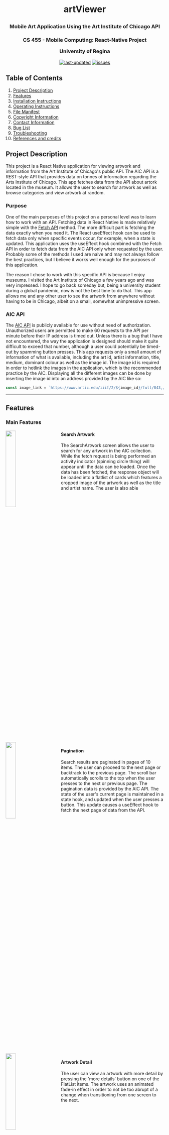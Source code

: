 # <p align="center">artViewer</p>
### <p align="center">Mobile Art Application Using the Art Institute of Chicago API</p>

### <p align="center">CS 455 - Mobile Computing: React-Native Project</p><p align="center">University of Regina</p>

<div align="center">

<a href="">![last-updated](https://img.shields.io/github/last-commit/hanley2d/artViewer)</a>
<a href="https://github.com/hanley2d/artViewer/issues">![issues](https://img.shields.io/github/issues/hanley2d/artViewer)</a>

</div>

## Table of Contents
1. [Project Description](#project-description)
2. [Features](#features)
3. [Installation Instructions](#installation-instructions)
4. [Operating Instructions](#operating-instructions)
5. [File Manifest](#file-manifest)
6. [Copyright Information](#copyright-information)
7. [Contact Information](#contact-information)
8. [Bug List](#bug-list--shortcomings)
9. [Troubleshooting](#troubleshooting-tips)
10. [References and credits](#references-and-credits)

## Project Description

This project is a React Native application for viewing artwork and information from the Art Institute of Chicago's public API. The AIC API is a REST-style API that provides data on tonnes of information regarding the Arts Institute of Chicago. This app fetches data from the API about artork located in the museum. It allows the user to search for artwork as well as browse categories and view artwork at random.

### Purpose
One of the main purposes of this project on a personal level was to learn how to work with an API. Fetching data in React Native is made relatively simple with the [Fetch API](https://reactnative.dev/docs/network) method. The more difficult part is fetching the data exactly when you need it. The React useEffect hook can be used to fetch data only when specific events occur, for example, when a state is updated. This application uses the useEffect hook combined with the Fetch API in order to fetch data from the AIC API only when requested by the user. Probably some of the methods I used are naive and may not always follow the best practices, but I believe it works well enough for the purposes of this application.

The reason I chose to work with this specific API is because I enjoy museums. I visited the Art Institute of Chicago a few years ago and was very impressed. I hope to go back someday but, being a university student during a global pandemic, now is not the best time to do that. This app allows me and any other user to see the artwork from anywhere without having to be in Chicago, albeit on a small, somewhat unimpressive screen.

### AIC API
The [AIC API](https://api.artic.edu/docs/) is publicly available for use without need of authorization. Unauthorized users are permitted to make 60 requests to the API per minute before their IP address is timed out. Unless there is a bug that I have not encountered, the way the application is designed should make it quite difficult to exceed that number, although a user could potentially be timed-out by spamming button presses. This app requests only a small amount of information of what is available, including the art id, artist information, title, medium, dominant colour as well as the image id. The image id is required in order to hotlink the images in the application, which is the recommended practice by the AIC. Displaying all the different images can be done by inserting the image id into an address provided by the AIC like so: 
```javascript
const image_link = `https://www.artic.edu/iiif/2/${image_id}/full/843,/0/default.jpg`;
```
---

## Features

### Main Features


<img align="left" style="float:left;margin-right: 50px" src="./assets/gifs/search.gif" width="25%">  

#### Search Artwork
The SearchArtwork screen allows the user to search for any artwork in the AIC collection. While the fetch request is being performed an activity indicator (spinning circle thing) will appear until the data can be loaded. Once the data has been fetched, the response object will be loaded into a flatlist of cards which features a cropped image of the artwork as well as the title and artist name. The user is also able 

<br clear="left"/>
<br />

<img align="left" style="float:left;margin-right: 50px" src="./assets/gifs/pagination.gif" width="25%">

#### Pagination
Search results are paginated in pages of 10 items. The user can proceed to the next page or backtrack to the previous page. The scroll bar automatically scrolls to the top when the user presses to the next or previous page. The pagination data is provided by the AIC API. The state of the user's current page is maintained in a state hook, and updated when the user presses a button. This update causes a useEffect hook to fetch the next page of data from the API.

<br clear="left"/>
<br />

<img align="left" style="float:left;margin-right: 50px" src="./assets/gifs/art_detail.png" width="25%">

#### Artwork Detail
The user can view an artwork with more detail by pressing the 'more details' button on one of the FlatList items. The artwork uses an animated fade-in effect in order to not be too abrupt of a change when transitioning from one screen to the next.

<br clear="left"/>
<br />


<img align="left" style="float:left;margin-right: 50px" src="./assets/gifs/browse.gif" width="25%">

#### Browse Art Categories
Users who aren't certain what to search can also browse certain collections by category. There are only a few categories for now but more can be added with ease. The horizontal scrollbar allows multiple categories to be added without taking up too much room on the screen at one time.

<br clear="left"/>
<br />

<img  align="left" style="float: left; margin-right: 50px" src="./assets/gifs/random.gif" width="25%">

#### View a Random Artwork

Want more variety? The random artwork screen allows the user to randomly select one of the over 100 000 pieces of artwork from the AIC. A random image is found by setting the limit to one and the page number to the random number.

<br clear="left"/>
<br />

### Smaller Features

#### Activity Indicator

<img  align="left" style="float: left; margin-right: 25px" src="./assets/gifs/activityIndicator.gif" width="50%">


When a user makes a search or presses a button, an activity indicator (spinning circle thing) will appear to let the user know that the information is being processed. The indicator disappears when the data has been fetched and rendered to the screen.

<br clear="left"/>
<br />

#### Tab Bar Page Navigation
<img  align="left" style="float: left; margin-right: 25px" src="./assets/gifs/tabNavBar.gif" width="50%">

The app has a tab navigation bar at the bottom that the user can use to navigate to different screens. This is provided by [React Navigation](https://reactnavigation.org/docs/bottom-tab-navigator/).

### Frivolous Details

#### Artwork's Dominant Colour
<img  align="left" style="float: left; margin-right: 25px" src="./assets/gifs/colour_detail.png" width="75%">

<br clear="left"/>
<br />
The "more details" button on the FlatList item card is the colour of the artwork's dominant colour. This is one of the pieces of information provided by the AIC API. It is a completely pointless detail but I thought it was cool so I'm drawing attention to it now.

The command used to capture the colour:
```js
var item_color = "";
if (item.item.color !== null) {
     item_color = `hsl(${item.item.color.h}, ${item.item.color.s}%, ${item.item.color.l}%)`;
}
```
---

## Installation Instructions

The artViewer application can be installed on an Android device by sideloading the APK file in the [releases](https://github.com/hanley2d/artViewer/releases) section of this repository. To do this, just download the file on an Android device, find the file and press it to install. You may need to enable additional settings on your device.

Alternatively, this application can be run on both Android and iOS from the [Expo Go](https://expo.dev/client) app or on the Expo [website](https://snack.expo.dev/@hanley2d/artviewer). 

If you have the Expo Go app you can scan the following QR code to run this application.

<img  align="left" style="float: left; margin-right: 25px" src="./assets/gifs/QR_code.png" width="25%">

<br clear="left"/>
<br />

---
## Operating Instructions

When starting the artViewer application, the user is first taken to the Art Search screen where they can make a search query. They also have the option to navigate to the Browse Collections or Random Artwork screens. The bottom tab bar can be used to navigate between these three screens.

* <p>Art Search</p> On this screen the user can use the search bar to make a query to the API. The query will be send when the user presses the enter key on their keyboard or the magnifying glass icon on the search bar. An activity indicator will appear while the data is being fetched. Once the response has been received, the data items will be loaded into a flatlist and the user can scroll the results. Pressing the 'more details' button will take the user to the Art Detail screen where they will be presented with a more detailed view of the artwork as well as some additional information about the piece. The user can also go to the next page or return to the previous page by pressing the 'PREV' and 'NEXT' buttons at the bottom of the screen.

* <p>Browse Collections</p> This screen works almost exactly the same as the Art Search screen, except there is a list of predetermined categories that the user can select from instead of a search bar. The user can horizontally scroll the list of categories and select any of the options.

* <p>Random Artwork</p> On this screen the user can view a randomly chosen artwork. Pressing the 'randomize' button generates a random number which is used to fetch one item from the API. The artwork image along with the information is then displayed below the button. If the response information is long enough to overfill the screen, the user can scroll down to view all the information.

---
## File Manifest

- <p style="color:#647362">App.js</p> This is the main App file for the project. It controls the navigation of the application. A tab navigator is used instead of the stack navigator that we were shown in class. It effectively functions in the same way, except the tab navigator has a built-in navigation bottom bar which I felt worked nicely for this application.
- <p>view/ArtSearch.js</p> This screen allows users to make their own queries to the API using the searchbar.
- <p>view/ArtDetail.js</p> This screen is displayed when the user presses the "more details" button on one of the flatlist items in ArtSearch.js and BrowseCellections.js.
- <p>view/BrowseCollection.js</p> The screen for the Browsing Collection. It is very similar to the ArtSearch screen, the difference being that the search queries are predetermined as buttons with subjects.
- <p>view/RandomArt.js</p> The screen for displaying random artwork. It is fairly similar in function to the ArtDetail page.
- <p>components/colors.js</p> Used to define the custom colours used for the application.
- <p>components/ListItem.js</p> Defines a custom card component that is used to display the items in the flatlists of ArtSearch.js and BrowseCollections.js
- <p>components/RandomButton.js</p> Custom pressable with an opacity effect added for when it is pressed.
- <p>components/ScrollViewButton.js</p> Custom pressable with an opacity effect added for when it is pressed. It is designed to be used within a horizontal scrollview so users can scroll through multiple category buttons.
- <p>controller/FetchData.js</p> Contains the main fetch request for both the ArtSearch.js and BrowseCollection.js files. 
- <p>controller/fetchRandom.js</p> Fetches a random image from the API.

---
## Copyright Information
Over 50,000 images from the Art Institute of Chicago API are in the public domain, however there are some that may not be in [some circumstances](https://www.artic.edu/image-licensing). As this project is purely for educational purposes, I don't see it as a problem if some of the images that may be displayed could fall under some copyright law.

---

## Contact Information
The best way to contact me about any problems with this project is to create a new issue in the [issues section](https://github.com/hanley2d/artViewer/issues) of the project.

---

## Bug List
1. When the user presses the back button from the ArtDetail screen after having navigated there from the BrowseCollections screen, it will return them to the ArtSearch screen instead of back to the BrowseCollection screen. I believe this is because the Art Viewer screen is the "home" screen of this application. I think this could be fixed by creating a separate stack container for both the ArtSearch and BrowseCollections screen but I did not have time to implement it and the problem does not break the functionality of the app. The user can still press the BrowseCollections button to go back to that screen.

---
## Troubleshooting Tips
- The paginaton may stop working if the app has been minimized and unused for a period of time. Closing the app and opening it again will fix the problem, although the fetch data will be lost.

---
## Potential Future Improvements
1. Implement different stack containers for the ArtSearch and BrowseCollection screens as mentioned in the [bug list](#bug-list) section.
2. Image display size: The way the app is set up, the correct aspect ratio of the image is maintained but the maximum height of an image is the width of the screen. This means that images that are significantly longer than they are wide will be displayed a bit smaller than is ideal. I didn't have time to figure out a better solution within the timelines of the project but hope to do so in the future.

---
## References and Credits
1. [Art Institute of Chicago API](https://api.artic.edu/)

2. [React Navigation Bottom Tab Navigator](https://reactnavigation.org/docs/bottom-tab-navigator/)

3. [Solution for how to hide tab bar button for the ArtDetail screen](https://stackoverflow.com/questions/52362166/react-navigation-hide-one-tab)

4. [Ionicons icons used for navigation bar](https://oblador.github.io/react-native-vector-icons/)

5. [useNavigation hook used to pass response object to ListItem component](https://reactnavigation.org/docs/use-navigation/)

6. [React Native Paper: used the SearchBar, Card and Button components](https://callstack.github.io/react-native-paper/)

7. [Github repo](https://github.com/davidrazmadzeExtra/FetchAPI_Movies/blob/main/App.js) that was the inspiration for using the activity indicator when fetching data.

8. [Information on fetch requests in React Native](https://reactnative.dev/docs/network)

9. [Tutorial on asynchronous functions used for fetching data](https://www.youtube.com/watch?v=PgZ9npYJZzU)
